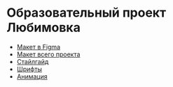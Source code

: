 # Образовательный проект Любимовка

* [Макет в Figma](<https://www.figma.com/file/sPmrkcsXbuuHC24zIRktfJ/lubimovka-(pr.page)?node-id=0%3A1>)
* [Макет всего проекта](<https://www.figma.com/file/sPmrkcsXbuuHC24zIRktfJ/lubimovka-(pr.page)?node-id=0%3A1>)
* [Стайлгайд](https://www.figma.com/proto/zpyHTGb3aKiAbpJJoIVqQ2/lubimovka?page-id=822%3A11417&node-id=859%3A13873&viewport=11728%2C2764%2C1.1076146364212036&scaling=min-zoom&starting-point-node-id=859%3A13873&hide-ui=1)
* [Шрифты](https://disk.yandex.ru/d/y6n_lGW1ubQIKQ)
* [Анимация](https://disk.yandex.ru/d/spIhtF312wOO9Q)
